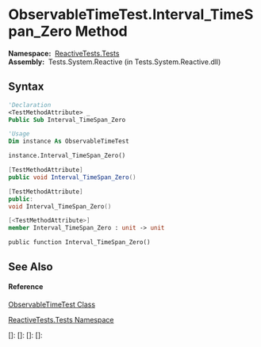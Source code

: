 # ObservableTimeTest.Interval\_TimeSpan\_Zero Method

**Namespace:**  [ReactiveTests.Tests](ReactiveTests.Tests\ReactiveTests.Tests.md)  
**Assembly:**  Tests.System.Reactive (in Tests.System.Reactive.dll)

## Syntax

```vb
'Declaration
<TestMethodAttribute> _
Public Sub Interval_TimeSpan_Zero
```

```vb
'Usage
Dim instance As ObservableTimeTest

instance.Interval_TimeSpan_Zero()
```

```csharp
[TestMethodAttribute]
public void Interval_TimeSpan_Zero()
```

```c++
[TestMethodAttribute]
public:
void Interval_TimeSpan_Zero()
```

```fsharp
[<TestMethodAttribute>]
member Interval_TimeSpan_Zero : unit -> unit 
```

```jscript
public function Interval_TimeSpan_Zero()
```

## See Also

#### Reference

[ObservableTimeTest Class](ObservableTimeTest\ObservableTimeTest.md)

[ReactiveTests.Tests Namespace](ReactiveTests.Tests\ReactiveTests.Tests.md)

[]: 
[]: 
[]: 
[]: 